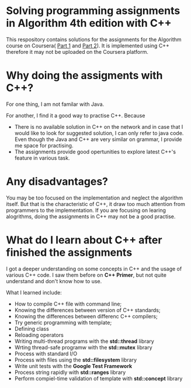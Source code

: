 # Solving programming assignments in Algorithm 4th edition with C++
This respository contains solutions for the assignments for the Algorithm
course on Coursera( [Part 1](https://www.coursera.org/learn/algorithms-part1) and [Part 2](https://www.coursera.org/learn/algorithms-part2)).
It is implemented using C++ therefore it may not be uploaded on the Coursera platform.

# Why doing the assigments with C++?
For one thing, I am not familar with Java. 

For another, I find it a good way to practise C++. Because 

- There is no available solution in C++ on the network and in case that I would like to look for suggested solution, 
I can only refer to java code. Even though the Java and C++ are very similar on grammar, I provide me space for practising.
- The assignments provide good opertunities to explore latest C++'s feature in various task.

# Any disadvantages?
You may be too focused on the implementation and neglect the algorithm itself.
But that is the characteristic of C++, it draw too much attention from programmers to the implementation. If you are focusing
on learing alogrithms, doing the assignments in C++ may not be a good practise.

# What do I learn about C++ after finished the assignments
I got a deeper understanding on some concepts in C++ and the usage of various C++ code. I saw them before on **C++ Primer**, but
not quite understand and don't know how to use. 

What I learned include:
- How to compile C++ file with command line;
- Knowing the differences between version of C++ standards;
- Knowing the differences between differenc C++ compilers;
- Try generic programming with template;
- Defining class 
- Reloading operators
- Writing multi-thread programs with the **std::thread** library
- Wrting thread-safe programw with the **std::mutex** library
- Process with standard I/O
- Process with files using the **std::filesystem** library
- Write unit tests with the **Google Test Framework**
- Process string rapidly with **std::ranges** library
- Perform compiel-time validation of template with **std::concept** library